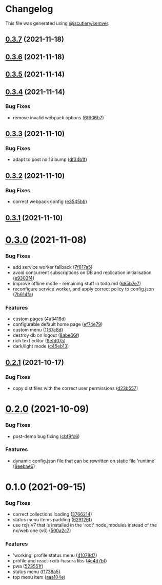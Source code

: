 # Changelog

This file was generated using [@jscutlery/semver](https://github.com/jscutlery/semver).

## [0.3.7](https://github.com/platyplus/platydev/compare/platyplus@0.3.6...platyplus@0.3.7) (2021-11-18)



## [0.3.6](https://github.com/platyplus/platydev/compare/platyplus@0.3.5...platyplus@0.3.6) (2021-11-18)



## [0.3.5](https://github.com/platyplus/platydev/compare/platyplus@0.3.4...platyplus@0.3.5) (2021-11-14)



## [0.3.4](https://github.com/platyplus/platydev/compare/platyplus@0.3.3...platyplus@0.3.4) (2021-11-14)


### Bug Fixes

* remove invalid webpack options ([6f906b7](https://github.com/platyplus/platydev/commit/6f906b77bc40edfe5ee1a65dc0bc56ce87e5f0f5))



## [0.3.3](https://github.com/platyplus/platydev/compare/platyplus@0.3.2...platyplus@0.3.3) (2021-11-10)


### Bug Fixes

* adapt to post nx 13 bump ([df34b1f](https://github.com/platyplus/platydev/commit/df34b1f76497205536952dc3ec91aa66fb7f27c4))



## [0.3.2](https://github.com/platyplus/platydev/compare/platyplus@0.3.1...platyplus@0.3.2) (2021-11-10)


### Bug Fixes

* correct webpack config ([e3545bb](https://github.com/platyplus/platydev/commit/e3545bb1664d51d87c2a8d3996913750bf8759df))



## [0.3.1](https://github.com/platyplus/platydev/compare/platyplus@0.3.0...platyplus@0.3.1) (2021-11-10)



# [0.3.0](https://github.com/platyplus/platydev/compare/platyplus@0.2.1...platyplus@0.3.0) (2021-11-08)

### Bug Fixes

- add service worker fallback ([7f817a5](https://github.com/platyplus/platydev/commit/7f817a5661717672d1f09ecb879cd428865b86ae))
- avoid concurrent subscriptions on DB and replication initialisation ([e9303f4](https://github.com/platyplus/platydev/commit/e9303f4cf13ca797070f8699144121d1c20f4515))
- improve offline mode - remaining stuff in todo.md ([685b7e7](https://github.com/platyplus/platydev/commit/685b7e7fd7ecb5b0f1353211ab2186bd2ec0129e))
- reconfigure service worker, and apply correct policy to config.json ([7b614fa](https://github.com/platyplus/platydev/commit/7b614fabdc3308ac2c8b332f57a4e6a17ca6a112))

### Features

- custom pages ([4a3418d](https://github.com/platyplus/platydev/commit/4a3418d961d403f411f4bfa4310595b97c73b9bd))
- configurable default home page ([ef74e79](https://github.com/platyplus/platydev/commit/ef74e79a8e84967c32a371bb1d463ee55043bbb3))
- custom menu ([1167c8d](https://github.com/platyplus/platydev/commit/1167c8df5a3a993682b17ec1b4e36af16a57a54a))
- destroy db on logout ([8abe66f](https://github.com/platyplus/platydev/commit/8abe66f61e688dca373368ba0d19ed554ff9afa0))
- rich text editor ([9efd07a](https://github.com/platyplus/platydev/commit/9efd07a05c7ac28d712e9bb054a054f9b93572ec))
- dark/light mode ([c45eb13](https://github.com/platyplus/platydev/commit/c45eb135535b6df72b71ef28fb9f450e10b43324))

## [0.2.1](https://github.com/platyplus/platydev/compare/platyplus@0.2.0...platyplus@0.2.1) (2021-10-17)

### Bug Fixes

- copy dist files with the correct user permissions ([d23b557](https://github.com/platyplus/platydev/commit/d23b55771bc7ba6d4b03b659191dcfd31b5be81a))

# [0.2.0](https://github.com/platyplus/platyplus/compare/platyplus@0.1.0...platyplus@0.2.0) (2021-10-09)

### Bug Fixes

- post-demo bug fixing ([cbf9fc6](https://github.com/platyplus/platyplus/commit/cbf9fc662a541831a6fc3a682015b5de3e7f5011))

### Features

- dynamic config.json file that can be rewritten on static file 'runtime' ([8eebae6](https://github.com/platyplus/platyplus/commit/8eebae64d4039e6a05503abb58b03c11dfaaf9b6))

# 0.1.0 (2021-09-15)

### Bug Fixes

- correct collections loading ([3766214](https://github.com/platyplus/platyplus/commit/3766214b38a75e225044a7589ab15960812a9816))
- status menu items padding ([629126f](https://github.com/platyplus/platyplus/commit/629126f8b99a8aed0f424e6ff4c8ea67d1cee49d))
- use rxjs v7 that is installed in the 'root' node_modules instead of the nx/web one (v6) ([500a2c7](https://github.com/platyplus/platyplus/commit/500a2c730119ad4ce33b55f8bddf9d1eb2e5c04a))

### Features

- 'working' profile status menu ([41078d7](https://github.com/platyplus/platyplus/commit/41078d79e6d770a814d61b688ef236c75dcf0782))
- profile and react-rxdb-hasura libs ([4c4d7bf](https://github.com/platyplus/platyplus/commit/4c4d7bf9656b6d8ed2ef7a1ca4817127365d7caf))
- pwa ([523551f](https://github.com/platyplus/platyplus/commit/523551ff39efca5619ed732f3aa15004276b9e06))
- status menu ([f1738a5](https://github.com/platyplus/platyplus/commit/f1738a5c063e1a9b9e8a5e1df04ad238028fc59d))
- top menu item ([aaa104e](https://github.com/platyplus/platyplus/commit/aaa104e4e04c04ea3e9170b7c4fd1cd127da6a7e))
